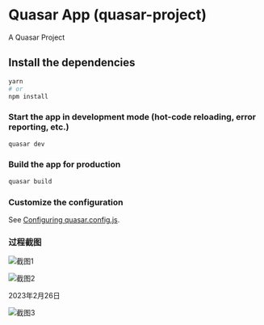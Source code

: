 # Quasar App (quasar-project)

A Quasar Project

## Install the dependencies
```bash
yarn
# or
npm install
```

### Start the app in development mode (hot-code reloading, error reporting, etc.)
```bash
quasar dev
```


### Build the app for production
```bash
quasar build
```

### Customize the configuration
See [Configuring quasar.config.js](https://v2.quasar.dev/quasar-cli-vite/quasar-config-js).

### 过程截图
![截图1](https://gitee.com/longsiyu/favourite-manager/raw/master/src/assets/images/screenShot/%E5%BE%AE%E4%BF%A1%E5%9B%BE%E7%89%87_20230108000339.png "截图1")

![截图2](https://gitee.com/longsiyu/favourite-manager/raw/master/src/assets/images/screenShot/%E5%BE%AE%E4%BF%A1%E5%9B%BE%E7%89%87_20230108000446.png "截图2")

2023年2月26日

![截图3](https://gitee.com/longsiyu/favourite-manager/raw/8db097a2299e7b98373615c85ea0265883bfbe80/src/assets/images/screenShot/Snipaste_2023-02-26_00-10-44.png "截图3")
